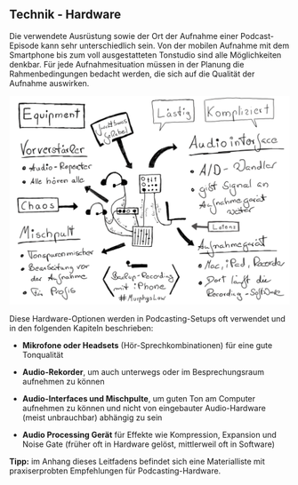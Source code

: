## Technik - Hardware

Die verwendete Ausrüstung sowie der Ort der Aufnahme einer Podcast-Episode kann sehr unterschiedlich sein. Von der mobilen Aufnahme mit dem Smartphone bis zum voll ausgestatteten Tonstudio sind alle Möglichkeiten denkbar. Für jede Aufnahmesituation müssen in der Planung die Rahmenbedingungen bedacht werden, die sich auf die Qualität der Aufnahme auswirken.

![Originalbild: Marco Hitschler auf zirkusliebe.de, CC BY, <https://www.unmus.de/podcast-in-a-nutshell/>](images/1200px-Zirkusliebe-cc-by-podcast-in-a-nutshell-equipment.png)

Diese Hardware-Optionen werden in Podcasting-Setups oft verwendet und in den folgenden Kapiteln beschrieben:

- **Mikrofone oder Headsets** (Hör-Sprechkombinationen) für eine gute Tonqualität

- **Audio-Rekorder**, um auch unterwegs oder im Besprechungsraum aufnehmen zu können

- **Audio-Interfaces und Mischpulte**, um guten Ton am Computer aufnehmen zu können und nicht von eingebauter Audio-Hardware (meist unbrauchbar) abhängig zu sein

- **Audio Processing Gerät** für Effekte wie Kompression, Expansion und Noise Gate (früher oft in Hardware gelöst, mittlerweil oft in Software)

**Tipp:** im Anhang dieses Leitfadens befindet sich eine Materialliste mit praxiserprobten Empfehlungen für Podcasting-Hardware.
